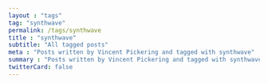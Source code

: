 ```yaml
---
layout : "tags"
tag: "synthwave"
permalink: /tags/synthwave
title : "synthwave"
subtitle: "All tagged posts"
meta : "Posts written by Vincent Pickering and tagged with synthwave"
summary : "Posts written by Vincent Pickering and tagged with synthwave"
twitterCard: false
---
```


